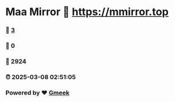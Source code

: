 # Maa Mirror :link: https://mmirror.top 
### :page_facing_up: [3](https://mmirror.top/tag.html) 
### :speech_balloon: 0 
### :hibiscus: 2924 
### :alarm_clock: 2025-03-08 02:51:05 
### Powered by :heart: [Gmeek](https://github.com/Meekdai/Gmeek)
